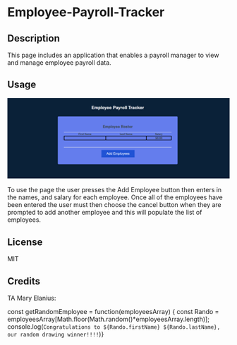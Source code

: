 # Employee-Payroll-Tracker


## Description

This page includes an application that enables a payroll manager to view and manage employee payroll data.



## Usage

![alt text](./Challenge%2003/Assets/imag/Cha-3.png)

To use the page the user presses the Add Employee button then enters in the names, and salary for each employee.
Once all of the employees have been entered the user must then choose the cancel button when they are prompted to add another employee and this will populate the list of employees.


## License

MIT

## Credits

 TA Mary Elanius:

const getRandomEmployee = function(employeesArray) {
const Rando = employeesArray[Math.floor(Math.random()*employeesArray.length)];
console.log(`Congratulations to ${Rando.firstName} ${Rando.lastName}, our random drawing winner!!!!`)}



